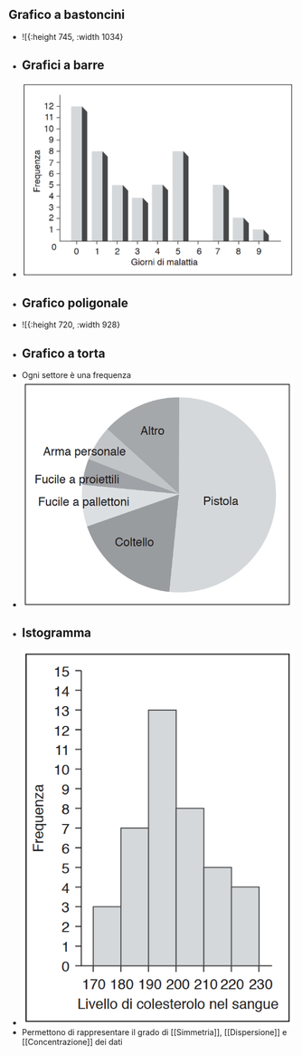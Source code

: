 ## Grafico a bastoncini
- ![{:height 745, :width 1034}
- ## Grafici a barre
- ![{EA8719CA-8619-4F27-8CBC-CA1E23BBDC3C}.png](../assets/{EA8719CA-8619-4F27-8CBC-CA1E23BBDC3C}_1759760828135_0.png)
- ## Grafico poligonale
- ![{:height 720, :width 928}
- ## Grafico a torta
- Ogni settore è una frequenza
- ![{D2A18C78-DDB8-419C-98DF-5C7FA37BCD74}.png](../assets/{D2A18C78-DDB8-419C-98DF-5C7FA37BCD74}_1759761124477_0.png)
- ## Istogramma
- ![{10A417A0-95D7-49AF-9B44-C18EE3FCF64E}.png](../assets/{10A417A0-95D7-49AF-9B44-C18EE3FCF64E}_1759761655626_0.png)
- Permettono di rappresentare il grado di [[Simmetria]], [[Dispersione]] e [[Concentrazione]] dei dati